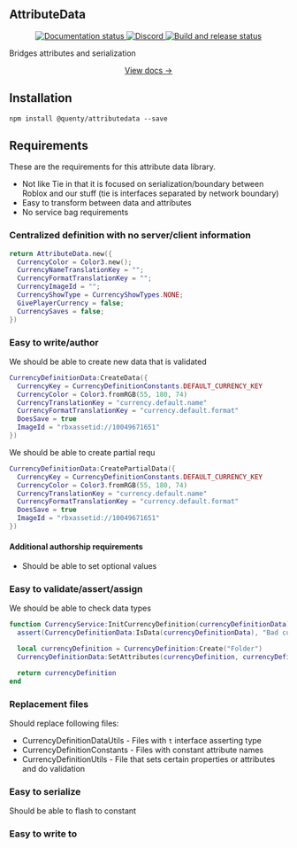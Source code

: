 ## AttributeData

<div align="center">
  <a href="http://quenty.github.io/NevermoreEngine/">
    <img src="https://github.com/Quenty/NevermoreEngine/actions/workflows/docs.yml/badge.svg" alt="Documentation status" />
  </a>
  <a href="https://discord.gg/mhtGUS8">
    <img src="https://img.shields.io/discord/385151591524597761?color=5865F2&label=discord&logo=discord&logoColor=white" alt="Discord" />
  </a>
  <a href="https://github.com/Quenty/NevermoreEngine/actions">
    <img src="https://github.com/Quenty/NevermoreEngine/actions/workflows/build.yml/badge.svg" alt="Build and release status" />
  </a>
</div>

Bridges attributes and serialization

<div align="center"><a href="https://quenty.github.io/NevermoreEngine/api/AttributeDataUtils">View docs →</a></div>

## Installation

```
npm install @quenty/attributedata --save
```

## Requirements
These are the requirements for this attribute data library.

* Not like Tie in that it is focused on serialization/boundary between Roblox and our stuff (tie is interfaces separated by network boundary)
* Easy to transform between data and attributes
* No service bag requirements

### Centralized definition with no server/client information
```lua
return AttributeData.new({
  CurrencyColor = Color3.new();
  CurrencyNameTranslationKey = "";
  CurrencyFormatTranslationKey = "";
  CurrencyImageId = "";
  CurrencyShowType = CurrencyShowTypes.NONE;
  GivePlayerCurrency = false;
  CurrencySaves = false;
})
```

### Easy to write/author
We should be able to create new data that is validated

```lua
CurrencyDefinitionData:CreateData({
  CurrencyKey = CurrencyDefinitionConstants.DEFAULT_CURRENCY_KEY
  CurrencyColor = Color3.fromRGB(55, 180, 74)
  CurrencyTranslationKey = "currency.default.name"
  CurrencyFormatTranslationKey = "currency.default.format"
  DoesSave = true
  ImageId = "rbxassetid://10049671651"
})
```

We should be able to create partial requ

```lua
CurrencyDefinitionData:CreatePartialData({
  CurrencyKey = CurrencyDefinitionConstants.DEFAULT_CURRENCY_KEY
  CurrencyColor = Color3.fromRGB(55, 180, 74)
  CurrencyTranslationKey = "currency.default.name"
  CurrencyFormatTranslationKey = "currency.default.format"
  DoesSave = true
  ImageId = "rbxassetid://10049671651"
})
```
#### Additional authorship requirements

* Should be able to set optional values

### Easy to validate/assert/assign

We should be able to check data types

```lua
function CurrencyService:InitCurrencyDefinition(currencyDefinitionData)
  assert(CurrencyDefinitionData:IsData(currencyDefinitionData), "Bad currencyDefinitionData")

  local currencyDefinition = CurrencyDefinition:Create("Folder")
  CurrencyDefinitionData:SetAttributes(currencyDefinition, currencyDefinitionData)

  return currencyDefinition
end
```

### Replacement files

Should replace following files:

* CurrencyDefinitionDataUtils - Files with `t` interface asserting type
* CurrencyDefinitionConstants - Files with constant attribute names
* CurrencyDefinitionUtils - File that sets certain properties or attributes and do validation

### Easy to serialize

Should be able to flash to constant 

### Easy to write to

